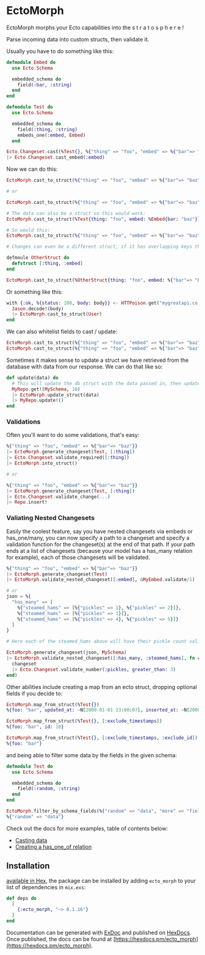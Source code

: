 # EctoMorph

EctoMorph morphs your Ecto capabilities into the s t r a t o s p h e r e ! 

Parse incoming data into custom structs, then validate it.

Usually you have to do something like this:

```elixir
defmodule Embed do
  use Ecto.Schema

  embedded_schema do
    field(:bar, :string)
  end
end

defmodule Test do
  use Ecto.Schema

  embedded_schema do
    field(:thing, :string)
    embeds_one(:embed, Embed)
  end

Ecto.Changeset.cast(%Test{}, %{"thing" => "foo", "embed" => %{"bar"=> "baz"}}, [:thing])
|> Ecto.Changeset.cast_embed(:embed)
```

Now we can do this:

```elixir
EctoMorph.cast_to_struct(%{"thing" => "foo", "embed" => %{"bar"=> "baz"}}, Test)

# or

EctoMorph.cast_to_struct(%{"thing" => "foo", "embed" => %{"bar"=> "baz"}}, Test, [:thing, embed: [:bar]])

# The data can also be a struct so this would work:
EctoMorph.cast_to_struct(%Test{thing: "foo", embed: %Embed{bar: "baz"}}, Test, [:thing, embed: [:bar]])

# So would this:
EctoMorph.cast_to_struct(%{"thing" => "foo", "embed" => %{"bar"=> "baz"}}, %Test{}, [:thing, embed: [:bar]])

# Changes can even be a different struct, if it has overlapping keys they will be casted as expected:

defmoule OtherStruct do
  defstruct [:thing, :embed]
end

EctoMorph.cast_to_struct(%OtherStruct{thing: "foo", embed: %{"bar"=> "baz"}}, %Test{}, [:thing, embed: [:bar]])
```

Or something like this:

```elixir
with {:ok, %{status: 200, body: body}} <- HTTPoison.get("mygreatapi.co.uk") do
  Jason.decode!(body)
  |> EctoMorph.cast_to_struct(User)
end
```

We can also whitelist fields to cast / update:

```elixir
EctoMorph.cast_to_struct(%{"thing" => "foo", "embed" => %{"bar"=> "baz"}}, Test, [:thing])
EctoMorph.cast_to_struct(%{"thing" => "foo", "embed" => %{"bar"=> "baz"}}, Test, [:thing, embed: [:bar]])
```

Sometimes it makes sense to update a struct we have retrieved from the database with data from our response. We can do that like so:

```elixir
def update(data) do
  # This will update the db struct with the data passed in, then update the db.
  MyRepo.get!(MySchema, 10)
  |> EctoMorph.update_struct(data)
  |> MyRepo.update!()
end
```

### Validations

Often you'll want to do some validations, that's easy:

```elixir
%{"thing" => "foo", "embed" => %{"bar"=> "baz"}}
|> EctoMorph.generate_changeset(Test, [:thing])
|> Ecto.Changeset.validate_required([:thing])
|> EctoMorph.into_struct()

# or

%{"thing" => "foo", "embed" => %{"bar"=> "baz"}}
|> EctoMorph.generate_changeset(Test, [:thing])
|> Ecto.Changeset.validate_change(...)
|> Repo.insert!
```

### Valiating Nested Changesets

Easily the coolest feature, say you have nested changesets via embeds or has_one/many, you can now specify a path to a changeset and specify a validation function for the changeset(s) at the end of that path. If your path ends at a list of changesets (because your model has a has_many relation for example), each of those changesets will be validated.

```elixir
%{"thing" => "foo", "embed" => %{"bar"=> "baz"}}
|> EctoMorph.generate_changeset(Test)
|> EctoMorph.validate_nested_changeset([:embed], &MyEmbed.validate/1)

# or
json = %{
  "has_many" => [
    %{"steamed_hams" => [%{"pickles" => 1}, %{"pickles" => 2}]},
    %{"steamed_hams" => [%{"pickles" => 1}]},
    %{"steamed_hams" => [%{"pickles" => 4}, %{"pickles" => 5}]}
  ]
}

# Here each of the steamed_hams above will have their pickle count validated:

EctoMorph.generate_changeset(json, MySchema)
|> EctoMorph.validate_nested_changeset([:has_many, :steamed_hams], fn changeset ->
  changeset
  |> Ecto.Changeset.validate_number(:pickles, greater_than: 3)
end)
```


Other abilities include creating a map from an ecto struct, dropping optional fields if you decide to:

```elixir
EctoMorph.map_from_struct(%Test{})
%{foo: "bar", updated_at: ~N[2000-01-01 23:00:07], inserted_at: ~N[2000-01-01 23:00:07], id: 10}

EctoMorph.map_from_struct(%Test{}, [:exclude_timestamps])
%{foo: "bar", id: 10}

EctoMorph.map_from_struct(%Test{}, [:exclude_timestamps, :exclude_id])
%{foo: "bar"}
```

and being able to filter some data by the fields in the given schema:

```elixir
defmodule Test do
  use Ecto.Schema

  embedded_schema do
    field(:random, :string)
  end
end

EctoMorph.filter_by_schema_fields(%{"random" => "data", "more" => "fields"}, Test)
%{"random" => "data"}
```

Check out the docs for more examples, table of contents below:

- [Casting data](https://medium.com/@ItizAdz/ecto-cast-ing-sugar-31bddbc62cd7)
- [Creating a has_one_of relation](https://medium.com/@ItizAdz/creating-a-has-one-of-association-in-ecto-with-ectomorph-3932adb996d9)

## Installation

[available in Hex](https://hex.pm/docs/publish), the package can be installed
by adding `ecto_morph` to your list of dependencies in `mix.exs`:

```elixir
def deps do
  [
    {:ecto_morph, "~> 0.1.16"}
  ]
end
```

Documentation can be generated with [ExDoc](https://github.com/elixir-lang/ex_doc)
and published on [HexDocs](https://hexdocs.pm). Once published, the docs can
be found at [https://hexdocs.pm/ecto_morph](https://hexdocs.pm/ecto_morph).
